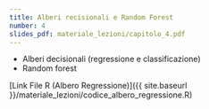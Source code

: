 ```yaml
---
title: Alberi recisionali e Random Forest
number: 4
slides_pdf: materiale_lezioni/capitolo_4.pdf
---
```


- Alberi decisionali (regressione e classificazione)
- Random forest

[Link File R (Albero Regressione)]({{ site.baseurl }}/materiale_lezioni/codice_albero_regressione.R)
